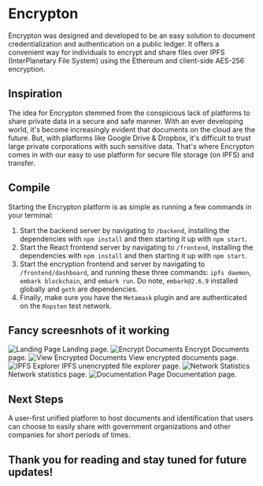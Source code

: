 # Encrypton

Encrypton was designed and developed to be an easy solution to document credentialization and authentication on a public ledger. It offers a convenient way for individuals to encrypt and share files over IPFS (InterPlanetary File System) using the Ethereum and client-side AES-256 encryption.

## Inspiration
The idea for Encrypton stemmed from the conspicious lack of platforms to share private data in a secure and safe manner. With an ever developing world, it's become increasingly evident that documents on the cloud are the future. But, with platforms like Google Drive & Dropbox, it's difficult to trust large private corporations with such sensitive data. That's where Encrypton comes in with our easy to use platform for secure file storage (on IPFS) and transfer. 

## Compile
Starting the Encrypton platform is as simple as running a few commands in your terminal: 
1. Start the backend server by navigating to ```/backend```, installing the dependencies with ```npm install``` and then starting it up with ```npm start```.
2. Start the React frontend server by navigating to ```/frontend```, installing the dependencies with ```npm install``` and then starting it up with ```npm start```.
3. Start the encryption frontend and server by navigating to ```/frontend/dashboard```, and running these three commands: ```ipfs daemon```, ```embark blockchain```, and ```embark run```. Do note, ```embark@2.6.9``` installed globally and ```geth``` are dependencies. 
4. Finally, make sure you have the ```Metamask``` plugin and are authenticated on the ```Ropsten``` test network. 

## Fancy screesnhots of it working
![Landing Page](https://i.imgur.com/8S6YQe6.png)
Landing page. 
![Encrypt Documents](https://i.imgur.com/QPdksIE.png)
Encrypt Documents page. 
![View Encrypted Documents](https://i.imgur.com/hElndf7.png)
View encrypted documents page. 
![IPFS Explorer](https://i.imgur.com/bUx7sEJ.png)
IPFS unencrypted file explorer page.
![Network Statistics](https://i.imgur.com/BjfcczU.png)
Network statistics page. 
![Documentation Page](https://i.imgur.com/GC6E1fc.png)
Documentation page. 

## Next Steps
A user-first unified platform to host documents and identification that users can choose to easily share with government organizations and other companies for short periods of times. 

## Thank you for reading and stay tuned for future updates!

